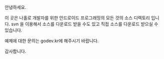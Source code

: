 안녕하세요.

이 곳은 나홀로 개발자를 위한 안드로이드 프로그래밍의 모든 것의 소스 디렉토리 입니다.
svn 을 이용해서 소스를 다운로드 받을 수도 있고 직접 소스를 다운로드 받으실 수 있습니다.

예제에 대한 문의는 godev.kr에 해주시기 바랍니다.

감사합니다.